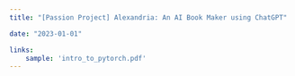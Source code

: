 ```yaml
---
title: "[Passion Project] Alexandria: An AI Book Maker using ChatGPT"

date: "2023-01-01"

links:
    sample: 'intro_to_pytorch.pdf'
---
```


